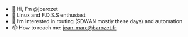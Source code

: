 - 👋  Hi, I’m @jbarozet
- 👀  Linux and F.O.S.S enthusiast
- 👀  I’m interested in routing (SDWAN mostly these days) and automation
- 📫  How to reach me: jean-marc@barozet.fr

<!---
jbarozet/jbarozet is a ✨ special ✨ repository because its `README.md` (this file) appears on your GitHub profile.
You can click the Preview link to take a look at your changes.
--->
